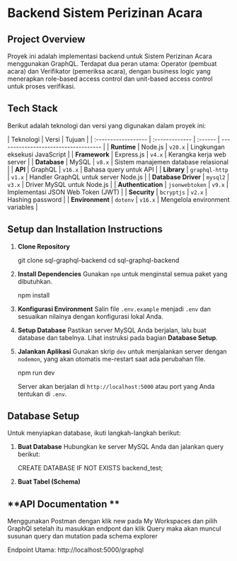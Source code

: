# **Backend Sistem Perizinan Acara**

## **Project Overview**

Proyek ini adalah implementasi backend untuk Sistem Perizinan Acara menggunakan GraphQL. Terdapat dua peran utama: Operator (pembuat acara) dan Verifikator (pemeriksa acara), dengan business logic yang menerapkan role-based access control dan unit-based access control untuk proses verifikasi.

## **Tech Stack**

Berikut adalah teknologi dan versi yang digunakan dalam proyek ini:

| Teknologi           | Versi          | Tujuan  |
| :------------------ | :------------- | :------ | ------------------------------------ |
| **Runtime**         | Node.js        | `v20.x` | Lingkungan eksekusi JavaScript       |
| **Framework**       | Express.js     | `v4.x`  | Kerangka kerja web server            |
| **Database**        | MySQL          | `v8.x`  | Sistem manajemen database relasional |
| **API**             | GraphQL        | `v16.x` | Bahasa query untuk API               |
| **Library**         | `graphql-http` | `v1.x`  | Handler GraphQL untuk server Node.js |
| **Database Driver** | `mysql2`       | `v3.x`  | Driver MySQL untuk Node.js           |
| **Authentication**  | `jsonwebtoken` | `v9.x`  | Implementasi JSON Web Token (JWT)    |
| **Security**        | `bcryptjs`     | `v2.x`  | Hashing password                     |
| **Environment**     | `dotenv`       | `v16.x` | Mengelola environment variables      |

## **Setup dan Installation Instructions**

1.  **Clone Repository**

    git clone sql-graphql-backend
    cd sql-graphql-backend

2.  **Install Dependencies**
    Gunakan `npm` untuk menginstal semua paket yang dibutuhkan.

    npm install

3.  **Konfigurasi Environment**
    Salin file `.env.example` menjadi `.env` dan sesuaikan nilainya dengan konfigurasi lokal Anda.

4.  **Setup Database**
    Pastikan server MySQL Anda berjalan, lalu buat database dan tabelnya. Lihat instruksi pada bagian **Database Setup**.

5.  **Jalankan Aplikasi**
    Gunakan skrip `dev` untuk menjalankan server dengan `nodemon`, yang akan otomatis me-restart saat ada perubahan file.

    npm run dev

    Server akan berjalan di `http://localhost:5000` atau port yang Anda tentukan di `.env`.

## **Database Setup**

Untuk menyiapkan database, ikuti langkah-langkah berikut:

1.  **Buat Database**
    Hubungkan ke server MySQL Anda dan jalankan query berikut:

    CREATE DATABASE IF NOT EXISTS backend_test;

2.  **Buat Tabel (Schema)**

## **API Documentation **

Menggunakan Postman dengan klik new pada My Workspaces dan pilih GraphQl setelah itu masukkan endpont dan klik Query maka akan muncul susunan query dan mutation pada schema explorer

Endpoint Utama: http://localhost:5000/graphql
